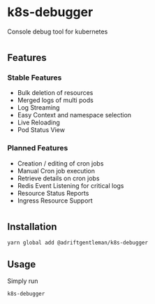 # k8s-debugger

Console debug tool for kubernetes

#

## Features

### Stable Features

- Bulk deletion of resources
- Merged logs of multi pods
- Log Streaming
- Easy Context and namespace selection
- Live Reloading
- Pod Status View

### Planned Features 

- Creation / editing of cron jobs
- Manual Cron job execution
- Retrieve details on cron jobs
- Redis Event Listening for critical logs
- Resource Status Reports
- Ingress Resource Support

#

## Installation

```
yarn global add @adriftgentleman/k8s-debugger
```

## Usage

Simply run 

```
k8s-debugger
```